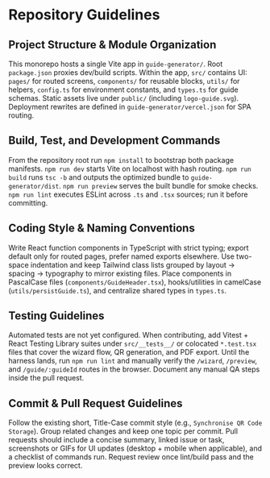 # Repository Guidelines

## Project Structure & Module Organization
This monorepo hosts a single Vite app in `guide-generator/`. Root `package.json` proxies dev/build scripts. Within the app, `src/` contains UI: `pages/` for routed screens, `components/` for reusable blocks, `utils/` for helpers, `config.ts` for environment constants, and `types.ts` for guide schemas. Static assets live under `public/` (including `logo-guide.svg`). Deployment rewrites are defined in `guide-generator/vercel.json` for SPA routing.

## Build, Test, and Development Commands
From the repository root run `npm install` to bootstrap both package manifests. `npm run dev` starts Vite on localhost with hash routing. `npm run build` runs `tsc -b` and outputs the optimized bundle to `guide-generator/dist`. `npm run preview` serves the built bundle for smoke checks. `npm run lint` executes ESLint across `.ts` and `.tsx` sources; run it before committing.

## Coding Style & Naming Conventions
Write React function components in TypeScript with strict typing; export default only for routed pages, prefer named exports elsewhere. Use two-space indentation and keep Tailwind class lists grouped by layout → spacing → typography to mirror existing files. Place components in PascalCase files (`components/GuideHeader.tsx`), hooks/utilities in camelCase (`utils/persistGuide.ts`), and centralize shared types in `types.ts`.

## Testing Guidelines
Automated tests are not yet configured. When contributing, add Vitest + React Testing Library suites under `src/__tests__/` or colocated `*.test.tsx` files that cover the wizard flow, QR generation, and PDF export. Until the harness lands, run `npm run lint` and manually verify the `/wizard`, `/preview`, and `/guide/:guideId` routes in the browser. Document any manual QA steps inside the pull request.

## Commit & Pull Request Guidelines
Follow the existing short, Title-Case commit style (e.g., `Synchronise QR Code Storage`). Group related changes and keep one topic per commit. Pull requests should include a concise summary, linked issue or task, screenshots or GIFs for UI updates (desktop + mobile when applicable), and a checklist of commands run. Request review once lint/build pass and the preview looks correct.
